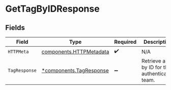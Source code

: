# GetTagByIDResponse


## Fields

| Field                                                              | Type                                                               | Required                                                           | Description                                                        |
| ------------------------------------------------------------------ | ------------------------------------------------------------------ | ------------------------------------------------------------------ | ------------------------------------------------------------------ |
| `HTTPMeta`                                                         | [components.HTTPMetadata](../../models/components/httpmetadata.md) | :heavy_check_mark:                                                 | N/A                                                                |
| `TagResponse`                                                      | [*components.TagResponse](../../models/components/tagresponse.md)  | :heavy_minus_sign:                                                 | Retrieve a tag by ID for the authenticated team.                   |